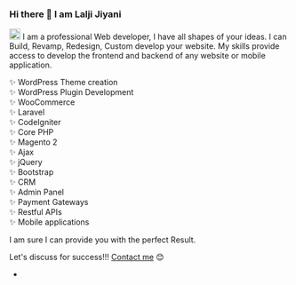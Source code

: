 ### Hi there 👋 I am Lalji Jiyani

<p dir="auto"><g-emoji class="g-emoji" alias="small_orange_diamond" fallback-src="https://github.githubassets.com/images/icons/emoji/unicode/1f538.png"><img class="emoji" alt="small_orange_diamond" height="20" width="20" src="https://github.githubassets.com/images/icons/emoji/unicode/1f538.png"></g-emoji> I am a professional Web developer, I have all shapes of your ideas. I can Build, Revamp, Redesign, Custom develop your website. My skills provide access to develop the frontend and backend of any website or mobile application.</p>

✨ WordPress Theme creation <br/>
✨ WordPress Plugin Development <br/>
✨ WooCommerce <br/>
✨ Laravel <br/>
✨ CodeIgniter <br/>
✨ Core PHP <br/>
✨ Magento 2 <br/>
✨ Ajax <br/>
✨ jQuery <br/>
✨ Bootstrap <br/>
✨ CRM <br/>
✨ Admin Panel <br/>
✨ Payment Gateways <br/>
✨ Restful APIs <br/>
✨ Mobile applications <br/>

<p>I am sure I can provide you with the perfect Result.</p>

<p> Let's discuss for success!!! <a href="mailto:jiyanilalji2323@gmail.com">Contact me</a> 😊 </p>

- 
<!--
**jiyanilalji/jiyanilalji** is a ✨ _special_ ✨ repository because its `README.md` (this file) appears on your GitHub profile.

Here are some ideas to get you started:

- 🔭 I’m currently working on ...
- 🌱 I’m currently learning ...
- 👯 I’m looking to collaborate on ...
- 🤔 I’m looking for help with ...
- 💬 Ask me about ...
- 📫 How to reach me: ...
- 😄 Pronouns: ...
- ⚡ Fun fact: ...
-->
